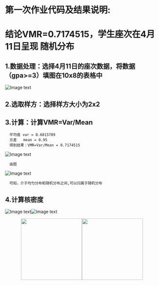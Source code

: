 
# 第一次作业代码及结果说明:


# 结论VMR=0.7174515，学生座次在4月11日呈现  随机分布


## 1.数据处理：选择4月11日的座次数据，将数据（gpa>=3）填图在10x8的表格中
     

![Image text](https://github.com/cuit201608/Team8_coding/blob/master/folder/%E5%AD%A6%E7%94%9F%E5%BA%A7%E6%AC%A1%E8%A1%A8.png)
      
## 2.选取样方：选择样方大小为2x2 

## 3.计算：计算VMR=Var/Mean
      
      平均值 var = 0.6815789
      方差   mean = 0.95
      得到结果：VMR=Var/Mean = 0.7174515
![Image text ](https://github.com/cuit201608/Team8_coding/blob/master/folder/%E8%BF%87%E7%A8%8B%E5%9B%BE.png)

      由图
      
![Image text ](https://github.com/cuit201608/Team8_coding/blob/master/folder/%E5%88%86%E5%B8%83%E5%9B%BE.png)

      可知，介于均匀分布和随机分布之间,可以归属于随机分布
      
## 4.计算核密度

![Image text ](https://github.com/cuit201608/Team8_coding/blob/master/folder/%E5%B8%A6%E5%AE%BD%E4%B8%BA%EF%BC%88%E4%B8%80%EF%BC%89.jpeg)![Image text ](https://github.com/cuit201608/Team8_coding/blob/master/folder/%E5%B8%A6%E5%AE%BD%E4%B8%BA%EF%BC%88%E4%B8%80%EF%BC%89%E6%A0%87%E8%AE%B0.jpeg)
<center class="half">
    <img src="https://github.com/cuit201608/Team8_coding/blob/master/folder/%E5%B8%A6%E5%AE%BD%E4%B8%BA%EF%BC%88%E4%B8%80%EF%BC%89.jpeg" width="200"/><img src="https://github.com/cuit201608/Team8_coding/blob/master/folder/%E5%B8%A6%E5%AE%BD%E4%B8%BA%EF%BC%88%E4%B8%80%EF%BC%89%E6%A0%87%E8%AE%B0.jpeg" width="200"/>
</center>


